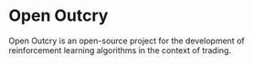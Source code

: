 # Open Outcry


Open Outcry is an open-source project for the development of reinforcement learning algorithms in the context of trading.
